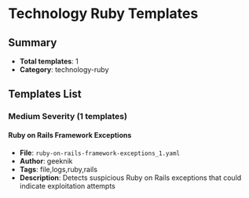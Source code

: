 # Technology Ruby Templates

## Summary
- **Total templates**: 1
- **Category**: technology-ruby

## Templates List

### Medium Severity (1 templates)

#### Ruby on Rails Framework Exceptions
- **File**: `ruby-on-rails-framework-exceptions_1.yaml`
- **Author**: geeknik
- **Tags**: file,logs,ruby,rails
- **Description**: Detects suspicious Ruby on Rails exceptions that could indicate exploitation attempts

